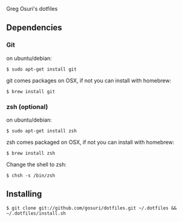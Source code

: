 Greg Osuri's dotfiles

## Dependencies

### Git

on ubuntu/debian:

```
$ sudo apt-get install git
```

git comes packages on OSX, if not you can install with homebrew:
```
$ brew install git
```

### zsh (optional)

on ubuntu/debian:

```
$ sudo apt-get install zsh
```

zsh comes packaged on OSX, if not you can install with homebrew:

```
$ brew install zsh
```

Change the shell to zsh:

```
$ chsh -s /bin/zsh
```


## Installing

```
$ git clone git://github.com/gosuri/dotfiles.git ~/.dotfiles && ~/.dotfiles/install.sh
```
